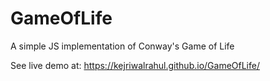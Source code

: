 # GameOfLife
A simple JS implementation of Conway's Game of Life

See live demo at:
    https://kejriwalrahul.github.io/GameOfLife/